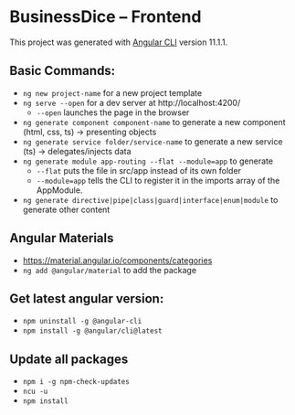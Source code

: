 # BusinessDice – Frontend

This project was generated with [Angular CLI](https://github.com/angular/angular-cli) version 11.1.1.

## Basic Commands:

* `ng new project-name` for a new project template
* `ng serve --open` for a dev server at http://localhost:4200/
  * `--open` launches the page in the browser
* `ng generate component component-name` to generate a new component (html, css, ts) -> presenting objects
* `ng generate service folder/service-name` to generate a new service (ts) -> delegates/injects data
* `ng generate module app-routing --flat --module=app` to generate
  * `--flat` puts the file in src/app instead of its own folder
  * `--module=app` tells the CLI to register it in the imports array of the AppModule.
* `ng generate directive|pipe|class|guard|interface|enum|module` to generate other content

## Angular Materials

* https://material.angular.io/components/categories
* `ng add @angular/material` to add the package

## Get latest angular version:

* `npm uninstall -g @angular-cli`
* `npm install -g @angular/cli@latest`

## Update all packages

* `npm i -g npm-check-updates`
* `ncu -u`
* `npm install`
